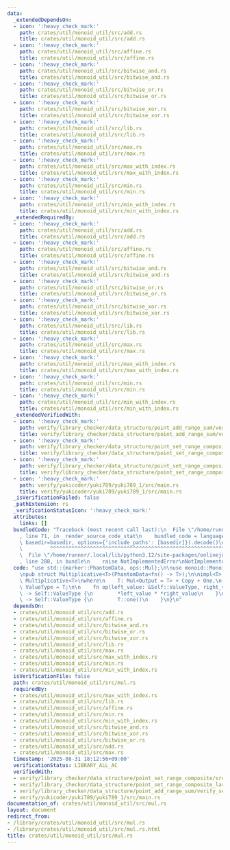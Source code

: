 ```yaml
---
data:
  _extendedDependsOn:
  - icon: ':heavy_check_mark:'
    path: crates/util/monoid_util/src/add.rs
    title: crates/util/monoid_util/src/add.rs
  - icon: ':heavy_check_mark:'
    path: crates/util/monoid_util/src/affine.rs
    title: crates/util/monoid_util/src/affine.rs
  - icon: ':heavy_check_mark:'
    path: crates/util/monoid_util/src/bitwise_and.rs
    title: crates/util/monoid_util/src/bitwise_and.rs
  - icon: ':heavy_check_mark:'
    path: crates/util/monoid_util/src/bitwise_or.rs
    title: crates/util/monoid_util/src/bitwise_or.rs
  - icon: ':heavy_check_mark:'
    path: crates/util/monoid_util/src/bitwise_xor.rs
    title: crates/util/monoid_util/src/bitwise_xor.rs
  - icon: ':heavy_check_mark:'
    path: crates/util/monoid_util/src/lib.rs
    title: crates/util/monoid_util/src/lib.rs
  - icon: ':heavy_check_mark:'
    path: crates/util/monoid_util/src/max.rs
    title: crates/util/monoid_util/src/max.rs
  - icon: ':heavy_check_mark:'
    path: crates/util/monoid_util/src/max_with_index.rs
    title: crates/util/monoid_util/src/max_with_index.rs
  - icon: ':heavy_check_mark:'
    path: crates/util/monoid_util/src/min.rs
    title: crates/util/monoid_util/src/min.rs
  - icon: ':heavy_check_mark:'
    path: crates/util/monoid_util/src/min_with_index.rs
    title: crates/util/monoid_util/src/min_with_index.rs
  _extendedRequiredBy:
  - icon: ':heavy_check_mark:'
    path: crates/util/monoid_util/src/add.rs
    title: crates/util/monoid_util/src/add.rs
  - icon: ':heavy_check_mark:'
    path: crates/util/monoid_util/src/affine.rs
    title: crates/util/monoid_util/src/affine.rs
  - icon: ':heavy_check_mark:'
    path: crates/util/monoid_util/src/bitwise_and.rs
    title: crates/util/monoid_util/src/bitwise_and.rs
  - icon: ':heavy_check_mark:'
    path: crates/util/monoid_util/src/bitwise_or.rs
    title: crates/util/monoid_util/src/bitwise_or.rs
  - icon: ':heavy_check_mark:'
    path: crates/util/monoid_util/src/bitwise_xor.rs
    title: crates/util/monoid_util/src/bitwise_xor.rs
  - icon: ':heavy_check_mark:'
    path: crates/util/monoid_util/src/lib.rs
    title: crates/util/monoid_util/src/lib.rs
  - icon: ':heavy_check_mark:'
    path: crates/util/monoid_util/src/max.rs
    title: crates/util/monoid_util/src/max.rs
  - icon: ':heavy_check_mark:'
    path: crates/util/monoid_util/src/max_with_index.rs
    title: crates/util/monoid_util/src/max_with_index.rs
  - icon: ':heavy_check_mark:'
    path: crates/util/monoid_util/src/min.rs
    title: crates/util/monoid_util/src/min.rs
  - icon: ':heavy_check_mark:'
    path: crates/util/monoid_util/src/min_with_index.rs
    title: crates/util/monoid_util/src/min_with_index.rs
  _extendedVerifiedWith:
  - icon: ':heavy_check_mark:'
    path: verify/library_checker/data_structure/point_add_range_sum/verify_segment_tree/src/main.rs
    title: verify/library_checker/data_structure/point_add_range_sum/verify_segment_tree/src/main.rs
  - icon: ':heavy_check_mark:'
    path: verify/library_checker/data_structure/point_set_range_composite/src/main.rs
    title: verify/library_checker/data_structure/point_set_range_composite/src/main.rs
  - icon: ':heavy_check_mark:'
    path: verify/library_checker/data_structure/point_set_range_composite_large_array/verify_dynamic_segment_tree/src/main.rs
    title: verify/library_checker/data_structure/point_set_range_composite_large_array/verify_dynamic_segment_tree/src/main.rs
  - icon: ':heavy_check_mark:'
    path: verify/yukicoder/yuki789/yuki789_1/src/main.rs
    title: verify/yukicoder/yuki789/yuki789_1/src/main.rs
  _isVerificationFailed: false
  _pathExtension: rs
  _verificationStatusIcon: ':heavy_check_mark:'
  attributes:
    links: []
  bundledCode: "Traceback (most recent call last):\n  File \"/home/runner/.local/lib/python3.12/site-packages/onlinejudge_verify/documentation/build.py\"\
    , line 71, in _render_source_code_stat\n    bundled_code = language.bundle(stat.path,\
    \ basedir=basedir, options={'include_paths': [basedir]}).decode()\n          \
    \         ^^^^^^^^^^^^^^^^^^^^^^^^^^^^^^^^^^^^^^^^^^^^^^^^^^^^^^^^^^^^^^^^^^^^^^^^^^^^^^^^^\n\
    \  File \"/home/runner/.local/lib/python3.12/site-packages/onlinejudge_verify/languages/rust.py\"\
    , line 288, in bundle\n    raise NotImplementedError\nNotImplementedError\n"
  code: "use std::{marker::PhantomData, ops::Mul};\n\nuse monoid::Monoid;\nuse numeric::one::One;\n\
    \npub struct Multiplicative<T>(PhantomData<fn() -> T>);\n\nimpl<T> Monoid for\
    \ Multiplicative<T>\nwhere\n    T: Mul<Output = T> + Copy + One,\n{\n    type\
    \ ValueType = T;\n\n    fn op(left_value: &Self::ValueType, right_value: &Self::ValueType)\
    \ -> Self::ValueType {\n        *left_value * *right_value\n    }\n\n    fn unit()\
    \ -> Self::ValueType {\n        T::one()\n    }\n}\n"
  dependsOn:
  - crates/util/monoid_util/src/add.rs
  - crates/util/monoid_util/src/affine.rs
  - crates/util/monoid_util/src/bitwise_and.rs
  - crates/util/monoid_util/src/bitwise_or.rs
  - crates/util/monoid_util/src/bitwise_xor.rs
  - crates/util/monoid_util/src/lib.rs
  - crates/util/monoid_util/src/max.rs
  - crates/util/monoid_util/src/max_with_index.rs
  - crates/util/monoid_util/src/min.rs
  - crates/util/monoid_util/src/min_with_index.rs
  isVerificationFile: false
  path: crates/util/monoid_util/src/mul.rs
  requiredBy:
  - crates/util/monoid_util/src/max_with_index.rs
  - crates/util/monoid_util/src/lib.rs
  - crates/util/monoid_util/src/affine.rs
  - crates/util/monoid_util/src/min.rs
  - crates/util/monoid_util/src/min_with_index.rs
  - crates/util/monoid_util/src/bitwise_and.rs
  - crates/util/monoid_util/src/bitwise_xor.rs
  - crates/util/monoid_util/src/bitwise_or.rs
  - crates/util/monoid_util/src/add.rs
  - crates/util/monoid_util/src/max.rs
  timestamp: '2025-08-31 18:12:56+09:00'
  verificationStatus: LIBRARY_ALL_AC
  verifiedWith:
  - verify/library_checker/data_structure/point_set_range_composite/src/main.rs
  - verify/library_checker/data_structure/point_set_range_composite_large_array/verify_dynamic_segment_tree/src/main.rs
  - verify/library_checker/data_structure/point_add_range_sum/verify_segment_tree/src/main.rs
  - verify/yukicoder/yuki789/yuki789_1/src/main.rs
documentation_of: crates/util/monoid_util/src/mul.rs
layout: document
redirect_from:
- /library/crates/util/monoid_util/src/mul.rs
- /library/crates/util/monoid_util/src/mul.rs.html
title: crates/util/monoid_util/src/mul.rs
---
```

